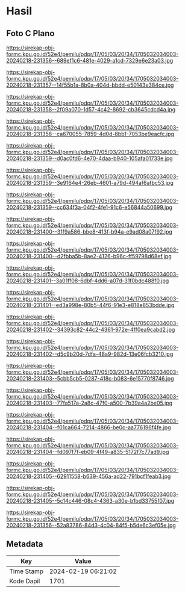 # Hasil

## Foto C Plano

https://sirekap-obj-formc.kpu.go.id/52e4/pemilu/pdpr/17/05/03/20/34/1705032034003-20240218-231356--689ef1c6-481e-4029-a1cd-7329e6e23a03.jpg

https://sirekap-obj-formc.kpu.go.id/52e4/pemilu/pdpr/17/05/03/20/34/1705032034003-20240218-231357--14f55b1a-8b0a-404d-bbdd-e50143e384ce.jpg

https://sirekap-obj-formc.kpu.go.id/52e4/pemilu/pdpr/17/05/03/20/34/1705032034003-20240218-231358--2f09a070-1d57-4c42-8692-cb3645cdcd4a.jpg

https://sirekap-obj-formc.kpu.go.id/52e4/pemilu/pdpr/17/05/03/20/34/1705032034003-20240218-231358--ca670055-7859-4d0d-8bb1-7053be9eacfc.jpg

https://sirekap-obj-formc.kpu.go.id/52e4/pemilu/pdpr/17/05/03/20/34/1705032034003-20240218-231359--d0ac0fd6-4e70-4daa-b940-105afa01733e.jpg

https://sirekap-obj-formc.kpu.go.id/52e4/pemilu/pdpr/17/05/03/20/34/1705032034003-20240218-231359--3e9164e4-26eb-4601-a79d-494af6afbc53.jpg

https://sirekap-obj-formc.kpu.go.id/52e4/pemilu/pdpr/17/05/03/20/34/1705032034003-20240218-231359--cc634f3a-04f2-4fe1-91c6-e56844a50699.jpg

https://sirekap-obj-formc.kpu.go.id/52e4/pemilu/pdpr/17/05/03/20/34/1705032034003-20240218-231400--31f9a586-bbe8-413f-b94a-e9ad08a07f92.jpg

https://sirekap-obj-formc.kpu.go.id/52e4/pemilu/pdpr/17/05/03/20/34/1705032034003-20240218-231400--d2fbba5b-8ae2-4126-b96c-ff59798d68ef.jpg

https://sirekap-obj-formc.kpu.go.id/52e4/pemilu/pdpr/17/05/03/20/34/1705032034003-20240218-231401--3a01ff08-6dbf-4dd6-a07d-31f0bdc488f0.jpg

https://sirekap-obj-formc.kpu.go.id/52e4/pemilu/pdpr/17/05/03/20/34/1705032034003-20240218-231401--ed3a998e-80b5-44f6-91e3-e818e853bdde.jpg

https://sirekap-obj-formc.kpu.go.id/52e4/pemilu/pdpr/17/05/03/20/34/1705032034003-20240218-231402--34393c82-44c2-4361-972e-4ff0ea9cabd2.jpg

https://sirekap-obj-formc.kpu.go.id/52e4/pemilu/pdpr/17/05/03/20/34/1705032034003-20240218-231402--d5c9b20d-7dfa-48a9-982d-13e06fcb3210.jpg

https://sirekap-obj-formc.kpu.go.id/52e4/pemilu/pdpr/17/05/03/20/34/1705032034003-20240218-231403--5cbb5cb5-0287-418c-b083-6e15770f8746.jpg

https://sirekap-obj-formc.kpu.go.id/52e4/pemilu/pdpr/17/05/03/20/34/1705032034003-20240218-231403--77fa517a-2a8c-47f0-a500-7b39a4a2be05.jpg

https://sirekap-obj-formc.kpu.go.id/52e4/pemilu/pdpr/17/05/03/20/34/1705032034003-20240218-231404--f01ca664-7214-4866-be0c-aa776196f4fe.jpg

https://sirekap-obj-formc.kpu.go.id/52e4/pemilu/pdpr/17/05/03/20/34/1705032034003-20240218-231404--fd097f7f-eb09-4f49-a835-5172f7c77ad9.jpg

https://sirekap-obj-formc.kpu.go.id/52e4/pemilu/pdpr/17/05/03/20/34/1705032034003-20240218-231405--62911558-b639-456a-ad22-791bcf1feab3.jpg

https://sirekap-obj-formc.kpu.go.id/52e4/pemilu/pdpr/17/05/03/20/34/1705032034003-20240218-231405--5c14c446-08c4-4363-a30e-b1bd33755f07.jpg

https://sirekap-obj-formc.kpu.go.id/52e4/pemilu/pdpr/17/05/03/20/34/1705032034003-20240218-231356--52a83786-84d3-4c04-84f5-b5de6c3ef05e.jpg


## Metadata

| Key        | Value               |
| ---------- | ------------------- |
| Time Stamp | 2024-02-19 06:21:02 |
| Kode Dapil | 1701                |



